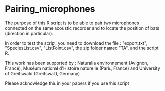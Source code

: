 # Pairing_microphones

The purpose of this R script is to be able to pair two microphones connected on the same acoustic recorder and to locate the position of bats (direction in particular).

In order to test the script, you need to download the file :
"export.txt",
"SpeciesList.csv",
"ListPoint.csv",
the zip folder named "TA",
and the script R.

This work has been supported by : Naturalia environnement (Avignon, France), Muséum national d'Histoire naturelle (Paris, France) and University of Greifswald (Greifswald, Germany)

Please acknowledge this in your papers if you use this script 
